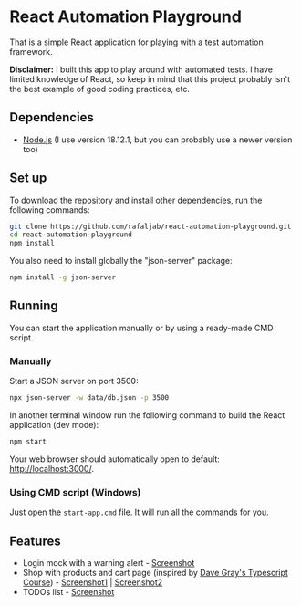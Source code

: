 # React Automation Playground
That is a simple React application for playing with a test automation framework.

**Disclaimer:** I built this app to play around with automated tests. I have limited knowledge of React, so keep in mind that this project probably isn't the best example of good coding practices, etc.

## Dependencies
* [Node.js](https://nodejs.org/) (I use version 18.12.1, but you can probably use a newer version too)

## Set up
To download the repository and install other dependencies, run the following commands:
```bash
git clone https://github.com/rafaljab/react-automation-playground.git
cd react-automation-playground
npm install
```
You also need to install globally the "json-server" package:
```bash
npm install -g json-server
```

## Running
You can start the application manually or by using a ready-made CMD script.
### Manually
Start a JSON server on port 3500:
```bash
npx json-server -w data/db.json -p 3500
```

In another terminal window run the following command to build the React application (dev mode):
```bash
npm start
```
Your web browser should automatically open to default: [http://localhost:3000/](http://localhost:3000/).

### Using CMD script (Windows)
Just open the `start-app.cmd` file. It will run all the commands for you.

## Features
* Login mock with a warning alert - [Screenshot](attachments/login.png)
* Shop with products and cart page (inspired by [Dave Gray's Typescript Course](https://github.com/gitdagray/typescript-course)) - [Screenshot1](attachments/shop1.png) | [Screenshot2](attachments/shop2.png)
* TODOs list - [Screenshot](attachments/todos.png)
